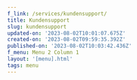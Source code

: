 ```yaml
---
f_link: /services/kundensupport/
title: Kundensupport
slug: kundensupport
updated-on: '2023-08-02T10:01:07.675Z'
created-on: '2023-08-02T09:59:35.392Z'
published-on: '2023-08-02T10:03:42.436Z'
f_menu: Menu 2 Column 1
layout: '[menu].html'
tags: menu
---
```



